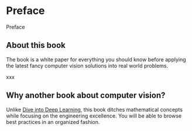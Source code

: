 # Preface

Preface

## About this book

The book is a white paper for everything you should know before applying the latest fancy computer vision solutions into real world problems.

xxx

## Why another book about computer vision?

Unlike [Dive into Deep Learning](https://d2l.ai), this book ditches mathematical concepts while focusing on the engineering excellence. You will be able to browse best practices in an organized fashion.  
